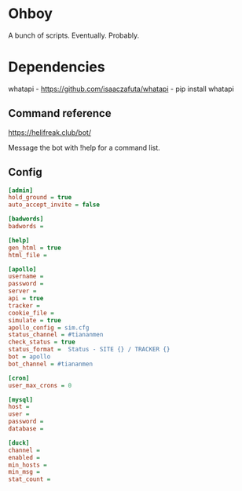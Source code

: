 # Ohboy
A bunch of scripts. Eventually. Probably.

# Dependencies
whatapi - https://github.com/isaaczafuta/whatapi - pip install whatapi

## Command reference
https://helifreak.club/bot/

Message the bot with !help for a command list.

## Config
```ini
[admin]
hold_ground = true
auto_accept_invite = false

[badwords]
badwords = 

[help]
gen_html = true
html_file = 

[apollo]
username = 
password = 
server = 
api = true
tracker = 
cookie_file = 
simulate = true
apollo_config = sim.cfg
status_channel = #tiananmen
check_status = true
status_format =  Status - SITE {} / TRACKER {}
bot = apollo
bot_channel = #tiananmen

[cron]
user_max_crons = 0

[mysql]
host = 
user = 
password = 
database = 

[duck]
channel = 
enabled = 
min_hosts = 
min_msg = 
stat_count = 
```
